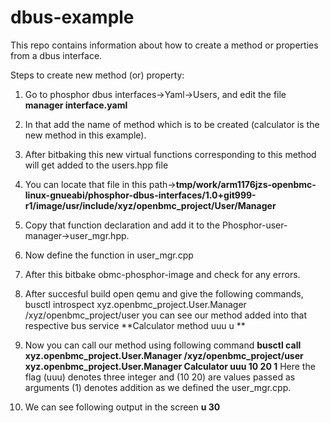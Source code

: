 # dbus-example
This repo contains information about how to create a method or properties from a dbus interface.

Steps to create new method (or) property:
1. Go to phosphor dbus interfaces->Yaml->Users, and edit the file **manager interface.yaml** 
2. In that add the name of method which is to be created (calculator is the new method in this example).

3. After bitbaking this new virtual functions corresponding to this method will get added to the users.hpp file 
4. You can locate that file in this path->**tmp/work/arm1176jzs-openbmc-linux-gnueabi/phosphor-dbus-interfaces/1.0+git999-r1/image/usr/include/xyz/openbmc_project/User/Manager**
5. Copy that function declaration and add it to the Phosphor-user-manager->user_mgr.hpp.
6. Now define the function in user_mgr.cpp
7. After this bitbake obmc-phosphor-image and check for any errors.
8. After succesful build open qemu and give the following commands,
        busctl introspect xyz.openbmc_project.User.Manager /xyz/openbmc_project/user
        you can see our method added into that respective bus service
        **Calculator                            method    uuu        u   ** 
9. Now you can call our method using following command **busctl call xyz.openbmc_project.User.Manager /xyz/openbmc_project/user xyz.openbmc_project.User.Manager Calculator uuu 10 20 1** Here the flag (uuu) denotes three integer and (10 20) are values passed as arguments (1) denotes addition as we defined the user_mgr.cpp.
10. We can see following output in the screen **u 30** 
